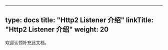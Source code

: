 
---
type: docs
title: "Http2 Listener 介绍"
linkTitle: "Http2 Listener 介绍"
weight: 20
---

欢迎认领补充此文档。

